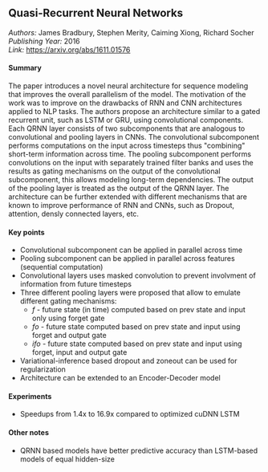 ## Quasi-Recurrent Neural Networks
_Authors:_ James Bradbury, Stephen Merity, Caiming Xiong, Richard Socher      
_Publishing Year:_  2016    
_Link:_ https://arxiv.org/abs/1611.01576    

#### Summary
The paper introduces a novel neural architecture for sequence modeling that improves the overall parallelism of the model. The motivation of the work was to improve on the drawbacks of RNN and CNN architectures applied to NLP tasks. The authors propose an architecture similar to a gated recurrent unit, such as LSTM or GRU, using convolutional components. Each QRNN layer consists of two subcomponents that are analogous to convolutional and pooling layers in CNNs. The convolutional subcomponent performs computations on the input across timesteps thus "combining" short-term information across time. The pooling subcomponent performs convolutions on the input with separately trained filter banks and uses the results as gating mechanisms on the output of the convolutional subcomponent, this allows modeling long-term dependencies. The output of the pooling layer is treated as the output of the QRNN layer. The architecture can be further extended with different mechanisms that are known to improve performance of RNN and CNNs, such as Dropout, attention, densly connected layers, etc.

#### Key points
- Convolutional subcomponent can be applied in parallel across time
- Pooling subcomponent can be applied in parallel across features (sequential computation)
- Convolutional layers uses masked convolution to prevent involvment of information from future timesteps
- Three different pooling layers were proposed that allow to emulate different gating mechanisms:
  - _f_ - future state (in time) computed based on prev state and input only using forget gate
  - _fo_ - future state computed based on prev state and input using forget and output gate
  - _ifo_ - future state computed based on prev state and input using forget, input and output gate
- Variational-inference based dropout and zoneout can be used for regularization
- Architecture can be extended to an Encoder-Decoder model

#### Experiments
- Speedups from 1.4x to 16.9x compared to optimized cuDNN LSTM


#### Other notes
- QRNN based models have better predictive accuracy than LSTM-based models of equal hidden-size
